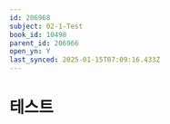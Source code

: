 ```yaml
---
id: 206968
subject: 02-1-Test
book_id: 10498
parent_id: 206966
open_yn: Y
last_synced: 2025-01-15T07:09:16.433Z
---
```

# 테스트